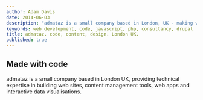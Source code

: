 ```yaml
---
author: Adam Davis  
date: 2014-06-03  
description: "admataz is a small company based in London, UK - making websites for great clients since 1998"
keywords: web development, code, javascript, php, consultancy, drupal
title: admataz. code, content, design. London UK. 
published: true
---
```


## Made with code
admataz is a small company based in London UK, providing technical expertise in building web sites, content management tools, web apps and interactive data visualisations.